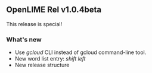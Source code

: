 ## OpenLIME Rel v1.0.4beta
This release is special!

### What's new
- Use *gcloud* CLI instead of gcloud command-line tool.
- New word list entry: *shift left*
- New release structure
